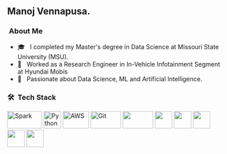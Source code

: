 <h2> Manoj Vennapusa.</h2>

<h3> &nbsp;About Me </h3>

- 🎓 &nbsp; I completed my Master's degree in Data Science at Missouri State University (MSU).
- 💼 &nbsp; Worked as a Research Engineer in In-Vehicle Infotainment Segment at Hyundai Mobis
- 🌱 &nbsp; Passionate about Data Science, ML and Artificial Intelligence.

<h3> 🛠 &nbsp;Tech Stack</h3>

<p align="left">
	<img title="Spark" src="https://raw.githubusercontent.com/Thomas-George-T/Thomas-George-T/master/assets/apache_spark.svg" width="80" height="40" />
	<img title="Python" src="https://raw.githubusercontent.com/Thomas-George-T/Thomas-George-T/master/assets/python.svg" width="40" height="40" />
	<img title="AWS" src="https://raw.githubusercontent.com/Thomas-George-T/Thomas-George-T/master/assets/aws.svg" width="60" height="40" />
	<img title="Git" src="[https://raw.githubusercontent.com/Thomas-George-T/Thomas-George-T/master/assets/git.svg](https://user-images.githubusercontent.com/25181517/192108372-f71d70ac-7ae6-4c0d-8395-51d8870c2ef0.png)" width="70" height="40" />
	<img src="https://user-images.githubusercontent.com/25181517/192108375-268c35e6-ab26-44b2-88bf-e3121a4e5083.png" width="70" height="40" />
	<img  src="https://user-images.githubusercontent.com/25181517/192108891-d86b6220-e232-423a-bf5f-90903e6887c3.png" width="40" height="40" />
	<img  src="https://user-images.githubusercontent.com/25181517/192106073-90fffafe-3562-4ff9-a37e-c77a2da0ff58.png" width="40" height="40" />
	<img  src="https://github.com/marwin1991/profile-technology-icons/assets/136815194/11e7dfe7-c1f6-483c-9d92-276f1fa9363b" width="40" height="40" />
	<img  src="https://user-images.githubusercontent.com/25181517/192106593-610ee31c-995e-4f24-b8e1-0f18eead6fae.png" width="40" height="40" />
	<img  src="https://github.com/marwin1991/profile-technology-icons/assets/76662862/2481dc48-be6b-4ebb-9e8c-3b957efe69fa" width="40" height="40" />
</p>

